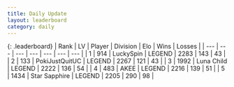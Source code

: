 ```yaml
---
title: Daily Update
layout: leaderboard
category: daily
---
```


{: .leaderboard}
| Rank | LV | Player | Division | Elo | Wins | Losses |
| --- | --- | --- | --- | --- | --- | --- |
| <span data-change="0">1</span> | 914 | <span title="ID: 498412">LuckySpin</span> | LEGEND | <span data-change="0">2283</span> | <span data-change="0">143</span> | <span data-change="0">43</span> |
| <span data-change="0">2</span> | 133 | <span title="ID: 512752">PokiJustQuitUC</span> | LEGEND | <span data-change="0">2267</span> | <span data-change="0">121</span> | <span data-change="0">43</span> |
| <span data-change="3">3</span> | 1992 | <span title="ID: 164871">Luna Child</span> | LEGEND | <span data-change="9">2222</span> | <span data-change="1">136</span> | <span data-change="0">54</span> |
| <span data-change="0">4</span> | 483 | <span title="ID: 455100">AKEE</span> | LEGEND | <span data-change="-9">2216</span> | <span data-change="2">139</span> | <span data-change="2">51</span> |
| <span data-change="-2">5</span> | 1434 | <span title="ID: 315148">Star Sapphire</span> | LEGEND | <span data-change="-52">2205</span> | <span data-change="6">290</span> | <span data-change="6">98</span> |